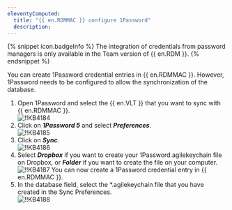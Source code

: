 ```yaml
---
eleventyComputed:
  title: "{{ en.RDMMAC }} configure 1Password"
  description: 
---
```

{% snippet icon.badgeInfo %}
The integration of credentials from password managers is only available in the Team version of {{ en.RDM }}.
{% endsnippet %}  

You can create 1Password credential entries in {{ en.RDMMAC }}. However, 1Password needs to be configured to allow the synchronization of the database.  

1. Open 1Password and select the {{ en.VLT }} that you want to sync with {{ en.RDMMAC }}.  
![!!KB4184](https://webdevolutions.azureedge.net/docs/en/kb/KB4184.png)
1. Click on ***1Password 5*** and select ***Preferences***.  
![!!KB4185](https://webdevolutions.azureedge.net/docs/en/kb/KB4185.png)
1. Click on ***Sync***.  
![!!KB4186](https://webdevolutions.azureedge.net/docs/en/kb/KB4186.png)
1. Select ***Dropbox*** if you want to create your 1Password.agilekeychain file on Dropbox, or ***Folder*** if you want to create the file on your computer.  
![!!KB4187](https://webdevolutions.azureedge.net/docs/en/kb/KB4187.png)
You can now create a 1Password credential entry in {{ en.RDMMAC }}.
1. In the database field, select the *.agilekeychain file that you have created in the Sync Preferences.  
![!!KB4188](https://webdevolutions.azureedge.net/docs/en/kb/KB4188.png)
